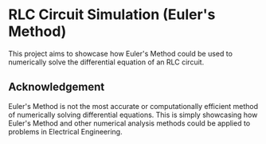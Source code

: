# RLC Circuit Simulation (Euler's Method)
This project aims to showcase how Euler's Method could be used to numerically solve the differential equation of an RLC circuit.

## Acknowledgement
Euler's Method is not the most accurate or computationally efficient method of numerically solving differential equations. This is simply showcasing how Euler's Method and other numerical analysis methods could be applied to problems in Electrical Engineering.

